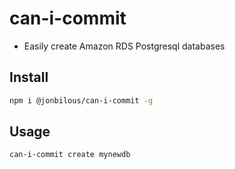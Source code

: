 # can-i-commit

- Easily create Amazon RDS Postgresql databases

## Install

```bash
npm i @jonbilous/can-i-commit -g
```

## Usage

```bash
can-i-commit create mynewdb
```
